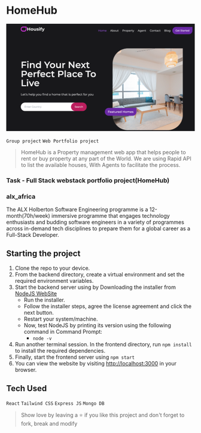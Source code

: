 # HomeHub
![homehub](https://github.com/chrisdanielwise/Webstack-Portfolio-Project/blob/main/welcome.png)

`Group project` `Web Portfolio project`

> HomeHub is a Property management web app that helps people to rent or buy property at any part of the World. We are using Rapid API to list the available houses, With Agents to facilitate the process. 


### Task - Full Stack webstack portfolio project(HomeHub)

### alx_africa
The ALX Holberton Software Engineering programme is a 12-month(70h/week) immersive programme that engages technology enthusiasts and budding software engineers in a variety of programmes across in-demand tech disciplines to prepare them for a global career as a Full-Stack Developer.

## Starting the project

1. Clone the repo to your device.
2. From the backend directory, create a virtual environment and set the required environment variables.
3. Start the backend server using by Downloading the installer from [NodeJS WebSite](https://nodejs.org/en/)
    * Run the installer.
    * Follow the installer steps, agree the license agreement and click the next button.
    * Restart your system/machine.
    * Now, test NodeJS by printing its version using the following command in Command Prompt:
        * ` node -v `
4. Run another terminal session. In the frontend directory, run `npm install` to install the required dependencies.
5. Finally, start the frontend server using `npm start`
6. You can view the website by visiting [http://localhost:3000](http://localhost:3000) in your browser.

## Tech Used

`React` `Tailwind CSS` `Express JS` `Mongo DB`


> Show love by leaving a ⭐️ if you like this project and don't forget to fork, break and modify 
